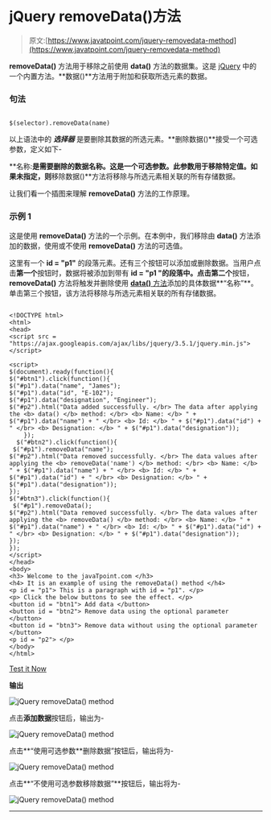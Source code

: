 # jQuery removeData()方法

> 原文:[https://www.javatpoint.com/jquery-removedata-method](https://www.javatpoint.com/jquery-removedata-method)

**removeData()** 方法用于移除之前使用 **data()** 方法的数据集。这是 [jQuery](https://www.javatpoint.com/jquery-tutorial) 中的一个内置方法。**数据()**方法用于附加和获取所选元素的数据。

### 句法

```

$(selector).removeData(name)

```

以上语法中的 ***选择器*** 是要删除其数据的所选元素。**删除数据()**接受一个可选参数，定义如下-

**名称:**是需要删除的数据名称。这是一个可选参数。此参数用于移除特定值。如果未指定，则**移除数据()**方法将移除与所选元素相关联的所有存储数据。

让我们看一个插图来理解 **removeData()** 方法的工作原理。

### 示例 1

这是使用 **removeData()** 方法的一个示例。在本例中，我们移除由 **data()** 方法添加的数据，使用或不使用 **removeData()** 方法的可选值。

这里有一个 **id = "p1"** 的段落元素。还有三个按钮可以添加或删除数据。当用户点击**第一个**按钮时，数据将被添加到带有 **id = "p1 "的段落中。**点击**第二个**按钮， **removeData()** 方法将触发并删除使用 [**data()** 方法](https://www.javatpoint.com/jquery-data-method)添加的具体数据**“名称”**。单击第三个按钮，该方法将移除与所选元素相关联的所有存储数据。

```

<!DOCTYPE html>
<html>
<head>
<script src = "https://ajax.googleapis.com/ajax/libs/jquery/3.5.1/jquery.min.js"> </script>

<script>
$(document).ready(function(){
$("#btn1").click(function(){
$("#p1").data("name", "James"); 
$("#p1").data("id", "E-102"); 
$("#p1").data("designation", "Engineer"); 
$("#p2").html("Data added successfully. </br> The data after applying the <b> data() </b> method: </br> <b> Name: </b> " + $("#p1").data("name") + " </br> <b> Id: </b> " + $("#p1").data("id") + " </br> <b> Designation: </b> " + $("#p1").data("designation")); 
	});
  $("#btn2").click(function(){
 $("#p1").removeData("name"); 
$("#p2").html("Data removed successfully. </br> The data values after applying the <b> removeData('name') </b> method: </br> <b> Name: </b> " + $("#p1").data("name") + " </br> <b> Id: </b> " + $("#p1").data("id") + " </br> <b> Designation: </b> " + $("#p1").data("designation"));  
});
$("#btn3").click(function(){
 $("#p1").removeData(); 
$("#p2").html("Data removed successfully. </br> The data values after applying the <b> removeData() </b> method: </br> <b> Name: </b> " + $("#p1").data("name") + " </br> <b> Id: </b> " + $("#p1").data("id") + " </br> <b> Designation: </b> " + $("#p1").data("designation"));   
});
});
</script>
</head>
<body>
<h3> Welcome to the javaTpoint.com </h3>
<h4> It is an example of using the removeData() method </h4>
<p id = "p1"> This is a paragraph with id = "p1". </p>
<p> Click the below buttons to see the effect. </p>
<button id = "btn1"> Add data </button>
<button id = "btn2"> Remove data using the optional parameter </button>
<button id = "btn3"> Remove data without using the optional parameter </button>
<p id = "p2"> </p>
</body>
</html>

```

[Test it Now](https://www.javatpoint.com/oprweb/test.jsp?filename=jquery-removedata-method1)

**输出**

![jQuery removeData() method](../Images/a471ed97e41fc258eb41fec9823f5ed8.png)

点击**添加数据**按钮后，输出为-

![jQuery removeData() method](../Images/33065e3c9bafc82ed15f6c7926da3129.png)

点击**“使用可选参数**删除数据”按钮后，输出将为-

![jQuery removeData() method](../Images/493f44d44fcfe38195922628a60833e8.png)

点击**“不使用可选参数移除数据”**按钮后，输出将为-

![jQuery removeData() method](../Images/a414429733874a09828b9e9a225ccb28.png)

* * *